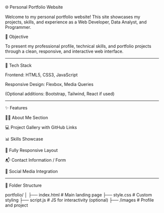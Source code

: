 

🌐 Personal Portfolio Website

Welcome to my personal portfolio website! This site showcases my projects, skills, and experience as a Web Developer, Data Analyst, and Programmer.

📌 Objective

To present my professional profile, technical skills, and portfolio projects through a clean, responsive, and interactive web interface.


---

🧰 Tech Stack

Frontend: HTML5, CSS3, JavaScript

Responsive Design: Flexbox, Media Queries

(Optional additions: Bootstrap, Tailwind, React if used)



---

✨ Features

🧑‍💼 About Me Section

💻 Project Gallery with GitHub Links

📊 Skills Showcase

📱 Fully Responsive Layout

📬 Contact Information / Form

🔗 Social Media Integration



---

📁 Folder Structure

portfolio/
│
├── index.html         # Main landing page
├── style.css          # Custom styling
├── script.js          # JS for interactivity (optional)
├── /images            # Profile and project
